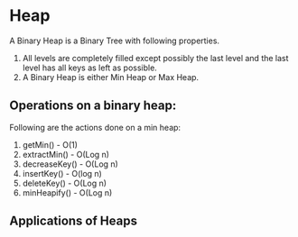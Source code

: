 # Heap
A Binary Heap is a Binary Tree with following properties.
1. All levels are completely filled except possibly the last level and the last level has all keys as left as possible.
2. A Binary Heap is either Min Heap or Max Heap.

## Operations on a binary heap:
Following are the actions done on a min heap:
1. getMin() - O(1)
2. extractMin() - O(Log n)
3. decreaseKey() - O(Log n)
4. insertKey() - O(log n)
5. deleteKey() - O(Log n)
6. minHeapify() - O(Log n)

## Applications of Heaps


